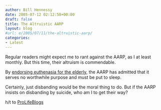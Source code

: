 ```yaml
---
author: Bill Hennessy
date: 2005-07-12 02:12:58+00:00
draft: false
title: The Altruistic AARP
layout: blog
#url: e/2005/07/11/the-altruistic-aarp/
categories:
- Latest
---
```


Regular readers might expect me to rant against the AARP, as I at least monthly.  But this time, their altruism is commendable.

By [endorsing euthenasia for the elderly,](https://marlowesshade.blogspot.com/2005/07/aarp-paves-way-for-euthanasia.html) the AARP has admitted that it serves no worthwhile purpose and must be put to sleep.

Certainly, just disbanding would be the moral thing to do.  But if the AARP insists on disbanding by suicide, who am I to get their way?

h/t to [ProLifeBlogs](https://www.prolifeblogs.com/articles/archives/2005/07/retired_persons.php)
